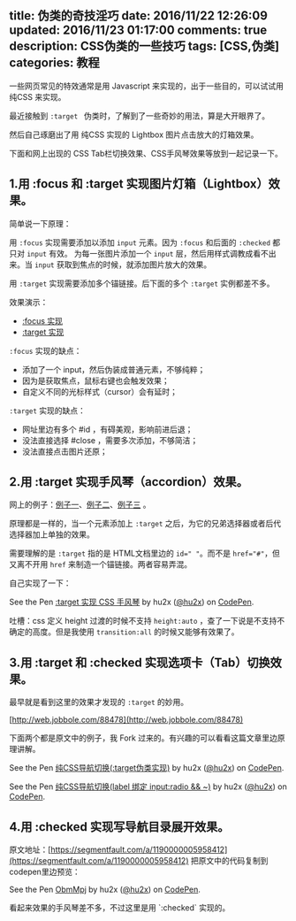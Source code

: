 title: 伪类的奇技淫巧
date: 2016/11/22 12:26:09
updated: 2016/11/23 01:17:00
comments: true
description: CSS伪类的一些技巧
tags: [CSS,伪类]
categories: 教程
---


一些网页常见的特效通常是用 Javascript 来实现的，出于一些目的，可以试试用 纯CSS 来实现。

最近接触到 `:target ` 伪类时，了解到了一些奇妙的用法，算是大开眼界了。

然后自己琢磨出了用 纯CSS 实现的 Lightbox 图片点击放大的灯箱效果。

下面和网上出现的 CSS Tab栏切换效果、CSS手风琴效果等放到一起记录一下。

<!--more-->

## 1.用 :focus 和 :target 实现图片灯箱（Lightbox）效果。
简单说一下原理：

用 `:focus` 实现需要添加以添加 `input` 元素。因为 `:focus` 和后面的 `:checked` 都只对 `input` 有效。
为每一张图片添加一个 `input` 层，然后用样式调教成看不出来。当 `input` 获取到焦点的时候，就添加图片放大的效果。

用 `:target` 实现需要添加多个锚链接。后下面的多个 `:target` 实例都差不多。

效果演示：
- [:focus 实现](https://h2.work/demo/csslightbox/demo-focus.html) 
- [:target 实现](https://h2.work/demo/csslightbox/demo-target.html)


`:focus` 实现的缺点：
- 添加了一个 input，然后伪装成普通元素，不够纯粹；
- 因为是获取焦点，鼠标右键也会触发效果；
- 自定义不同的光标样式（cursor）会有延时；

`:target` 实现的缺点：
- 网址里边有多个 #id ，有碍美观，影响前进后退；
- 没法直接选择 #close ，需要多次添加，不够简洁；
- 没法直接点击图片还原；

## 2.用 :target 实现手风琴（accordion）效果。
网上的例子：[例子一](http://paulrhayes.com/experiments/accordion/)、[例子二](https://www.thecssninja.com/demo/css_accordion/)、[例子三](http://webdeveloperjuice.com/demos/css/css3effects.html#first) 。

原理都是一样的，当一个元素添加上 `:target` 之后，为它的兄弟选择器或者后代选择器加上单独的效果。

需要理解的是 `:target` 指的是 HTML文档里边的 `id=" "`。而不是 `href="#"`，但又离不开用 `href` 来制造一个锚链接。两者容易弄混。


自己实现了一下：
<p data-height="360" data-theme-id="dark" data-slug-hash="GNWVaQ" data-default-tab="css,result" data-user="hu2x" data-embed-version="2" data-pen-title=":target 实现 CSS 手风琴" class="codepen">See the Pen <a href="https://codepen.io/hu2x/pen/GNWVaQ/">:target 实现 CSS 手风琴</a> by hu2x (<a href="http://codepen.io/hu2x">@hu2x</a>) on <a href="http://codepen.io">CodePen</a>.</p>

吐槽：css 定义 height 过渡的时候不支持 `height:auto` ，查了一下说是不支持不确定的高度。但是我使用  `transition:all` 的时候又能够有效果了。

## 3.用 :target 和 :checked 实现选项卡（Tab）切换效果。

最早就是看到这里的效果才发现的 `:target` 的妙用。

[http://web.jobbole.com/88478](http://web.jobbole.com/88478)

下面两个都是原文中的例子，我 Fork 过来的。有兴趣的可以看看这篇文章里边原理讲解。
<p data-height="265" data-theme-id="dark" data-slug-hash="qqrega" data-default-tab="css,result" data-user="hu2x" data-embed-version="2" data-pen-title="纯CSS导航切换(:target伪类实现)" class="codepen">See the Pen <a href="http://codepen.io/hu2x/pen/qqrega/">纯CSS导航切换(:target伪类实现)</a> by hu2x (<a href="http://codepen.io/hu2x">@hu2x</a>) on <a href="http://codepen.io">CodePen</a>.</p>

<p data-height="265" data-theme-id="dark" data-slug-hash="oYZKVB" data-default-tab="css,result" data-user="hu2x" data-embed-version="2" data-pen-title="纯CSS导航切换(label 绑定 input:radio && ~)" class="codepen">See the Pen <a href="http://codepen.io/hu2x/pen/oYZKVB/">纯CSS导航切换(label 绑定 input:radio && ~)</a> by hu2x (<a href="http://codepen.io/hu2x">@hu2x</a>) on <a href="http://codepen.io">CodePen</a>.</p>

## 4.用 :checked 实现写导航目录展开效果。

原文地址：[https://segmentfault.com/a/1190000005958412](https://segmentfault.com/a/1190000005958412)
把原文中的代码复制到 codepen里边预览：
<p data-height="265" data-theme-id="dark" data-slug-hash="ObmMpj" data-default-tab="css,result" data-user="hu2x" data-embed-version="2" data-pen-title="ObmMpj" class="codepen">See the Pen <a href="http://codepen.io/hu2x/pen/ObmMpj/">ObmMpj</a> by hu2x (<a href="http://codepen.io/hu2x">@hu2x</a>) on <a href="http://codepen.io">CodePen</a>.</p>
<script async src="https://production-assets.codepen.io/assets/embed/ei.js"></script>
看起来效果的手风琴差不多，不过这里是用 `:checked` 实现的。